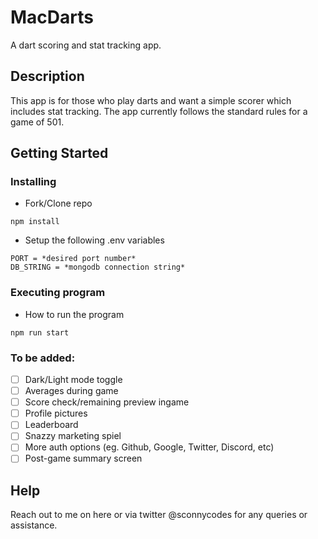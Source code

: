 # MacDarts

A dart scoring and stat tracking app.

## Description

This app is for those who play darts and want a simple scorer which includes stat tracking.
The app currently follows the standard rules for a game of 501. 

## Getting Started

### Installing

* Fork/Clone repo 
```
npm install
```
* Setup the following .env variables
```
PORT = *desired port number*
DB_STRING = *mongodb connection string*
```

### Executing program

* How to run the program
```
npm run start
```
### To be added:
* [ ] Dark/Light mode toggle
* [ ] Averages during game
* [ ] Score check/remaining preview ingame
* [ ] Profile pictures
* [ ] Leaderboard
* [ ] Snazzy marketing spiel 
* [ ] More auth options (eg. Github, Google, Twitter, Discord, etc)
* [ ] Post-game summary screen

## Help
Reach out to me on here or via twitter @sconnycodes for any queries or assistance.
